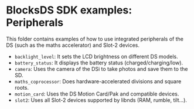 # BlocksDS SDK examples: Peripherals

This folder contains examples of how to use integrated peripherals of the DS
(such as the maths accelerator) and Slot-2 devices.

- `backlight_level`: It sets the LCD brightness on different DS models.
- `battery_status`: It displays the battery status (charged/charging/low).
- `camera`: Uses the camera of the DSi to take photos and save them to the SD.
- `maths_coprocessor`: Does hardware-accelerated divisions and square roots.
- `motion_card`: Uses the DS Motion Card/Pak and compatible devices.
- `slot2`: Uses all Slot-2 devices supported by libnds (RAM, rumble, tilt...).
